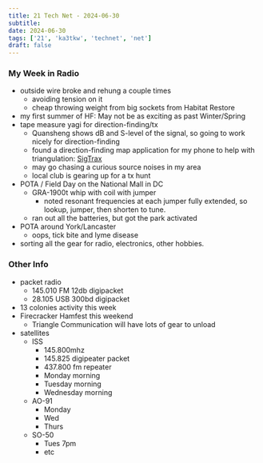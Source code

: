 ```yaml
---
title: 21 Tech Net - 2024-06-30
subtitle:
date: 2024-06-30
tags: ['21', 'ka3tkw', 'technet', 'net']
draft: false
---
```


### My Week in Radio
- outside wire broke and rehung a couple times
  - avoiding tension on it
  - cheap throwing weight from big sockets from Habitat Restore
- my first summer of HF: May not be as exciting as past Winter/Spring
- tape measure yagi for direction-finding/tx
  - Quansheng shows dB and S-level of the signal,
    so going to work nicely for direction-finding
  - found a direction-finding map application for my phone to help with triangulation:
    [SigTrax](https://play.google.com/store/apps/details?id=com.amcept.sigtrax)
  - may go chasing a curious source noises in my area
  - local club is gearing up for a tx hunt
- POTA / Field Day on the National Mall in DC
  - GRA-1900t whip with coil with jumper
    - noted resonant frequencies at each jumper fully extended,
      so lookup, jumper, then shorten to tune.
  - ran out all the batteries, but got the park activated
- POTA around York/Lancaster
  - oops, tick bite and lyme disease
- sorting all the gear for radio, electronics, other hobbies.

### Other Info
- packet radio
  - 145.010 FM 12db digipacket
  - 28.105 USB 300bd digipacket
- 13 colonies activity this week
- Firecracker Hamfest this weekend
  - Triangle Communication will have lots of gear to unload
- satellites
  - ISS
    - 145.800mhz
    - 145.825 digipeater packet
    - 437.800 fm repeater
    - Monday morning
    - Tuesday morning
    - Wednesday morning
  - AO-91
    - Monday
    - Wed
    - Thurs
  - SO-50
    - Tues 7pm
    - etc

<!--more-->
